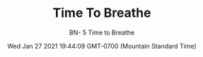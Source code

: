 ---
category: "wall-covering"
date: Wed Jan 27 2021 19:44:09 GMT-0700 (Mountain Standard Time)
description: "null"
designer: "Beth Nicholas"
href: "https://www.areaenvironments.com/beth-nicholas"
image_primary: "./img/BN_Time+to+Breathe_Art.jpg"
image_secondary: "./img/BN_Time+to+Breathe.jpg"
image_thumb: "./img/Beth+Nicholas.png"
manufacturer: "Area Environments"
slug: "/manufacturers/area-environments/wall-covering/time-to-breathe"
slug_destination: area-environments,
subtitle: "BN- 5 Time to Breathe"
tags:
  - "area-environments"
  - "wall-covering"
title: "Time To Breathe"
---